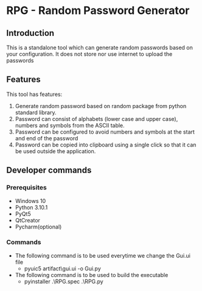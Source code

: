 # RPG - Random Password Generator

## Introduction
This is a standalone tool which can generate 
random passwords based on your configuration. 
It does not store nor use internet to upload the passwords

## Features
This tool has features:
1. Generate random password based on random package from python standard library.
2. Password can consist of alphabets (lower case and upper case), numbers and symbols from the ASCII table.
3. Password can be configured to avoid numbers and symbols at the start and end of the password
4. Password can be copied into clipboard using a single click so that it can be used outside the application.

## Developer commands
### Prerequisites
- Windows 10
- Python 3.10.1
- PyQt5
- QtCreator
- Pycharm(optional)

### Commands
- The following command is to be used everytime we change the Gui.ui file
  - pyuic5 artifact\gui.ui -o Gui.py
- The following command is to be used to build the executable
  - pyinstaller .\RPG.spec .\RPG.py
